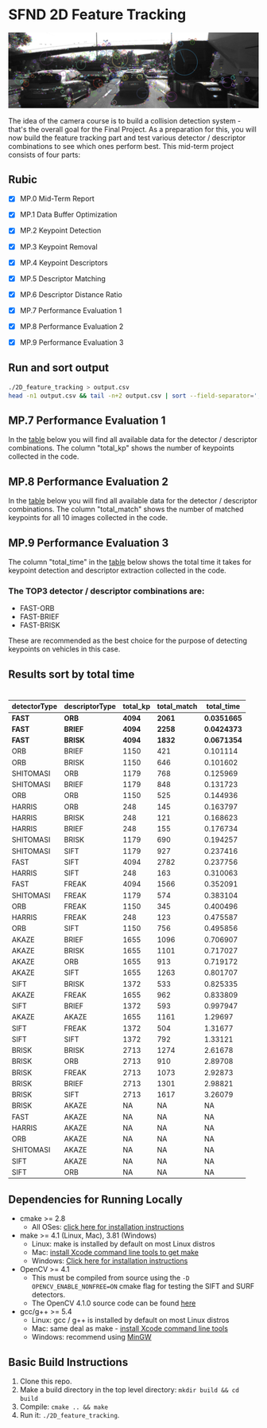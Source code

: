 # SFND 2D Feature Tracking


![](images/keypoints.png)

The idea of the camera course is to build a collision detection system - that's the overall goal for the Final Project. As a preparation for this, you will now build the feature tracking part and test various detector / descriptor combinations to see which ones perform best. This mid-term project consists of four parts:

## Rubic

+ [x] MP.0 Mid-Term Report
+ [x] MP.1 Data Buffer Optimization
+ [x] MP.2 Keypoint Detection
+ [x] MP.3 Keypoint Removal
+ [x] MP.4 Keypoint Descriptors
+ [x] MP.5 Descriptor Matching
+ [x] MP.6 Descriptor Distance Ratio
+ [x] MP.7 Performance Evaluation 1
+ [x] MP.8 Performance Evaluation 2
+ [x] MP.9 Performance Evaluation 3


## Run and sort output 
```bash
./2D_feature_tracking > output.csv
head -n1 output.csv && tail -n+2 output.csv | sort --field-separator=',' --key=5 
```
## MP.7 Performance Evaluation 1
In the [table](#table) below you will find all available data 
for the detector / descriptor combinations. The column "total_kp" shows the number 
of keypoints collected in the code.

## MP.8 Performance Evaluation 2
In the [table](#table) below you will find all available data
for the detector / descriptor combinations. The column "total_match" shows the number
of matched keypoints for all 10 images collected in the code.

## MP.9 Performance Evaluation 3
The column "total_time" in the [table](#table) below
shows the total time it takes for keypoint detection and descriptor extraction 
collected in the code.

### The TOP3 detector / descriptor combinations are:
* FAST-ORB
* FAST-BRIEF
* FAST-BRISK

These are recommended as the best choice for the purpose of detecting keypoints on vehicles
in this case.

## Results sort by total time 
# <a name="table"></a>
|detectorType|descriptorType|total_kp|total_match|total_time|
|------------|--------------|--------|-----------|----------|
|**FAST**    |**ORB**       |**4094**|**2061**   |**0.0351665** |
|**FAST**    |**BRIEF**     |**4094**|**2258**   |**0.0424373** |
|**FAST**    |**BRISK**     |**4094**|**1832**   |**0.0671354** |
|ORB         |BRIEF         |1150    |421        |0.101114  |
|ORB         |BRISK         |1150    |646        |0.101602  |
|SHITOMASI   |ORB           |1179    |768        |0.125969  |
|SHITOMASI   |BRIEF         |1179    |848        |0.131723  |
|ORB         |ORB           |1150    |525        |0.144936  |
|HARRIS      |ORB           |248     |145        |0.163797  |
|HARRIS      |BRISK         |248     |121        |0.168623  |
|HARRIS      |BRIEF         |248     |155        |0.176734  |
|SHITOMASI   |BRISK         |1179    |690        |0.194257  |
|SHITOMASI   |SIFT          |1179    |927        |0.237416  |
|FAST        |SIFT          |4094    |2782       |0.237756  |
|HARRIS      |SIFT          |248     |163        |0.310063  |
|FAST        |FREAK         |4094    |1566       |0.352091  |
|SHITOMASI   |FREAK         |1179    |574        |0.383104  |
|ORB         |FREAK         |1150    |345        |0.400496  |
|HARRIS      |FREAK         |248     |123        |0.475587  |
|ORB         |SIFT          |1150    |756        |0.495856  |
|AKAZE       |BRIEF         |1655    |1096       |0.706907  |
|AKAZE       |BRISK         |1655    |1101       |0.717027  |
|AKAZE       |ORB           |1655    |913        |0.719172  |
|AKAZE       |SIFT          |1655    |1263       |0.801707  |
|SIFT        |BRISK         |1372    |533        |0.825335  |
|AKAZE       |FREAK         |1655    |962        |0.833809  |
|SIFT        |BRIEF         |1372    |593        |0.997947  |
|AKAZE       |AKAZE         |1655    |1161       |1.29697   |
|SIFT        |FREAK         |1372    |504        |1.31677   |
|SIFT        |SIFT          |1372    |792        |1.33121   |
|BRISK       |BRISK         |2713    |1274       |2.61678   |
|BRISK       |ORB           |2713    |910        |2.89708   |
|BRISK       |FREAK         |2713    |1073       |2.92873   |
|BRISK       |BRIEF         |2713    |1301       |2.98821   |
|BRISK       |SIFT          |2713    |1617       |3.26079   |
|BRISK       |AKAZE         |NA      |NA         |NA        |
|FAST        |AKAZE         |NA      |NA         |NA        |
|HARRIS      |AKAZE         |NA      |NA         |NA        |
|ORB         |AKAZE         |NA      |NA         |NA        |
|SHITOMASI   |AKAZE         |NA      |NA         |NA        |
|SIFT        |AKAZE         |NA      |NA         |NA        |
|SIFT        |ORB           |NA      |NA         |NA        |

## Dependencies for Running Locally
* cmake >= 2.8
  * All OSes: [click here for installation instructions](https://cmake.org/install/)
* make >= 4.1 (Linux, Mac), 3.81 (Windows)
  * Linux: make is installed by default on most Linux distros
  * Mac: [install Xcode command line tools to get make](https://developer.apple.com/xcode/features/)
  * Windows: [Click here for installation instructions](http://gnuwin32.sourceforge.net/packages/make.htm)
* OpenCV >= 4.1
  * This must be compiled from source using the `-D OPENCV_ENABLE_NONFREE=ON` cmake flag for testing the SIFT and SURF detectors.
  * The OpenCV 4.1.0 source code can be found [here](https://github.com/opencv/opencv/tree/4.1.0)
* gcc/g++ >= 5.4
  * Linux: gcc / g++ is installed by default on most Linux distros
  * Mac: same deal as make - [install Xcode command line tools](https://developer.apple.com/xcode/features/)
  * Windows: recommend using [MinGW](http://www.mingw.org/)

## Basic Build Instructions

1. Clone this repo.
2. Make a build directory in the top level directory: `mkdir build && cd build`
3. Compile: `cmake .. && make`
4. Run it: `./2D_feature_tracking`.